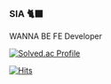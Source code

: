 ### SIA 🐈‍⬛

WANNA BE FE Developer

[![Solved.ac Profile](http://mazassumnida.wtf/api/v2/generate_badge?boj=bear31z)](https://solved.ac/bear31z/)

<!--
**SIADADMOM/SIADADMOM** is a ✨ _special_ ✨ repository because its `README.md` (this file) appears on your GitHub profile.

Here are some ideas to get you started:

- 🔭 I’m currently working on ...
- 🌱 I’m currently learning ...
- 👯 I’m looking to collaborate on ...
- 🤔 I’m looking for help with ...
- 💬 Ask me about ...
- 📫 How to reach me: ...
- 😄 Pronouns: ...
- ⚡ Fun fact: ...
-->
[![Hits](https://hits.seeyoufarm.com/api/count/incr/badge.svg?url=https%3A%2F%2Fgithub.com%2FSIADADMOM&count_bg=%233D46C8&title_bg=%23555555&icon=&icon_color=%23608FD6&title=hits&edge_flat=false)](https://hits.seeyoufarm.com)
